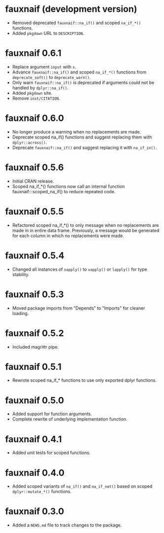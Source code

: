 # fauxnaif (development version)

* Removed deprecated `fauxnaif::na_if()` and scoped `na_if_*()` functions.
* Added `pkgdown` URL to `DESCRIPTION`.

# fauxnaif 0.6.1

* Replace argument `input` with `x`.
* Advance `fauxnaif::na_if()` and scoped `na_if_*()` functions from `deprecate_soft()` to `deprecate_warn()`.
* Only warn `fauxnaif::na_if()` is deprecated if arguments could not be handled by `dplyr::na_if()`.
* Added `pkgdown` site.
* Remove `inst/CITATION`.

# fauxnaif 0.6.0

* No longer produce a warning when no replacements are made.
* Deprecate scoped na_if() functions and suggest replacing them with `dplyr::across()`.
* Deprecate `fauxnaif::na_if()` and suggest replacing it with `na_if_in()`.

# fauxnaif 0.5.6

* Initial CRAN release.
* Scoped na_if_*() functions now call an internal function
  fauxnaif:::scoped_na_if() to reduce repeated code.

# fauxnaif 0.5.5

* Refactored scoped na_if_*() to only message when no replacements are made in
  in entire data frame. Previously, a message would be generated for each column
  in which no replacements were made.

# fauxnaif 0.5.4

* Changed all instances of `sapply()` to `vapply()` or `lapply()` for type
  stability.

# fauxnaif 0.5.3

* Moved package imports from "Depends" to "Imports" for cleaner loading.

# fauxnaif 0.5.2

* Included magrittr pipe.

# fauxnaif 0.5.1

* Rewrote scoped na_if_* functions to use only exported dplyr functions.

# fauxnaif 0.5.0

* Added support for function arguments.
* Complete rewrite of underlying implementation function.

# fauxnaif 0.4.1

* Added unit tests for scoped functions.

# fauxnaif 0.4.0

* Added scoped variants of `na_if()` and `na_if_not()` based on scoped
  `dplyr::mutate_*()` functions.

# fauxnaif 0.3.0

* Added a `NEWS.md` file to track changes to the package.
